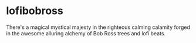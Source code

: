 # lofibobross

There's a magical mystical majesty in the righteous calming calamity forged in the awesome alluring alchemy of Bob Ross trees and lofi beats.
